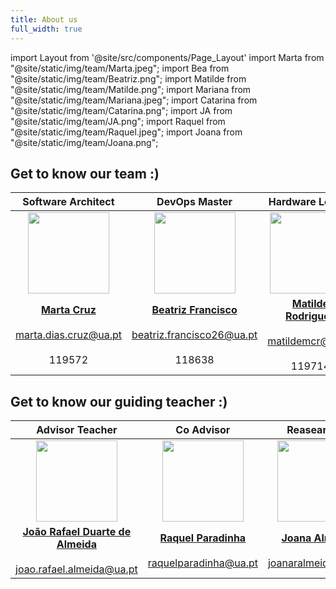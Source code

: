 ```yaml
---
title: About us
full_width: true
---
```

import Layout from '@site/src/components/Page_Layout'
import Marta from "@site/static/img/team/Marta.jpeg";
import Bea from "@site/static/img/team/Beatriz.png";
import Matilde from "@site/static/img/team/Matilde.png";
import Mariana from "@site/static/img/team/Mariana.jpeg";
import Catarina from "@site/static/img/team/Catarina.png";
import JA from "@site/static/img/team/JA.png";
import Raquel from "@site/static/img/team/Raquel.jpeg";
import Joana from "@site/static/img/team/Joana.png";


## Get to know our team :)

|Software Architect|DevOps Master|Hardware Leader|Team Manager|Web Platform
|:-:|:-:|:-:|:-:|:-:|
|<img src={Marta} width="130" />|<img src={Bea} width="130" />|<img src={Matilde} width="130" />|<img src={Mariana} width="130" />|<img src={Catarina} width="130" />|
|**[Marta Cruz](https://github.com/martacruzz)**<br></br>marta.dias.cruz@ua.pt<br></br>119572|**[Beatriz Francisco](https://github.com/BeatrizF26)**<br></br>beatriz.francisco26@ua.pt<br></br> 118638|**[Matilde Rodrigues](https://github.com/matildemcr)**<br></br>matildemcr@ua.pt<br></br>119714|**[Mariana Marques](https://github.com/marianafm2004)**<br></br>marianafmarques@ua.pt<br></br>118971|**[Catarina Ribeiro](https://github.com/trina0135)**<br></br>catarinamr36@ua.pt<br></br>119467|

## Get to know our guiding teacher :)
|Advisor Teacher| Co Advisor | Reasearcher |
|:-:|:-:|:-:|
|<img src={JA} width="130" />|<img src={Raquel} width="130" />|<img src={Joana} width="130" />|
|**[João Rafael Duarte de Almeida](https://www.ua.pt/pt/p/80334491)**<br></br>joao.rafael.almeida@ua.pt|**[Raquel Paradinha](https://github.com/raquelparadinha)**<br></br>raquelparadinha@ua.pt|**[Joana Almeida](https://github.com/j-rdalm)**<br></br>joanaralmeida@ua.pt|


